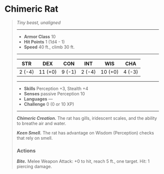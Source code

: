 # Chimeric Rat
>*Tiny beast, unaligned*
>___
>- **Armor Class** 10
>- **Hit Points** 1 (1d4 - 1)
>- **Speed** 40 ft., climb 30 ft.
>___
>|STR|DEX|CON|INT|WIS|CHA|
>|:---:|:---:|:---:|:---:|:---:|:---:|
>|2 (-4)|11 (+0)|9 (-1)|2 (-4)|10 (+0)|4 (-3)|
>___
>- **Skills** Perception +3, Stealth +4
>- **Senses** passive Perception 10
>- **Languages** —
>- **Challenge** 0 (0 or 10 XP)
>___
>***Chimeric Creation.*** The rat has gills, iridescent scales, and the ability to breathe air and water.  
>
>***Keen Smell.*** The rat has advantage on Wisdom (Perception) checks that rely on smell.  
>
>### Actions
>***Bite.*** Melee Weapon Attack: +0 to hit, reach 5 ft., one target. Hit: 1 piercing damage.